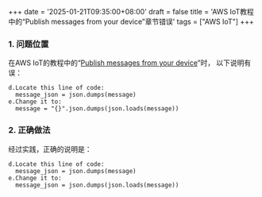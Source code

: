 +++
date = '2025-01-21T09:35:00+08:00'
draft = false
title = 'AWS IoT教程中的“Publish messages from your device”章节错误'
tags = ["AWS IoT"]
+++

### 1\. 问题位置
在AWS IoT的教程中的“[Publish messages from your device](https://docs.aws.amazon.com/iot/latest/developerguide/sdk-tutorials.html#sdk-tutorials-experiment)”时，
以下说明有误：
```
d.Locate this line of code:
  message_json = json.dumps(message)
e.Change it to:
  message = "{}".json.dumps(json.loads(message))
```

### 2\. 正确做法
经过实践，正确的说明是：
```
d.Locate this line of code:
  message_json = json.dumps(message)
e.Change it to:
  message_json = json.dumps(json.loads(message))
```

